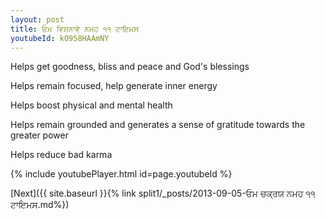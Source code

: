 ```yaml
---
layout: post
title: ਓਮ ਵਿਸ਼ਨਾਵੇ ਨਮਹ ੧੧ ਟਾਇਮਸ
youtubeId: kO958HAAmNY
---
```

 
 
Helps get goodness, bliss and peace and God's blessings
 
Helps remain focused, help generate inner energy 
 
Helps boost physical and mental health 
 
Helps remain grounded and generates a sense of gratitude towards the greater power 
 
Helps reduce bad karma
 
 
 
 


{% include youtubePlayer.html id=page.youtubeId %}
 
[Next]({{ site.baseurl }}{% link  split1/_posts/2013-09-05-ਓਮ ਚਕ੍ਰਯ ਨਮਹ ੧੧ ਟਾਇਮਸ.md%})
 

